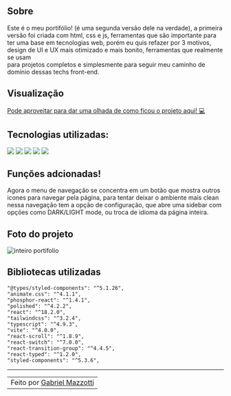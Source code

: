 ## Sobre

Este é o meu portifólio! (é uma segunda versão dele na verdade), a primeira versão foi criada com html, css e js, ferramentas que são importante para<br>
ter uma base em tecnologias web, porém eu quis refazer por 3 motivos, design de UI e UX mais otimizado e mais bonito, ferramentas que realmente se usam<br>
para projetos completos e simplesmente para seguir meu caminho de domínio dessas techs front-end.

## Visualização
<a href="https://portifolio.gabrielmazzotti.com.br/">Pode aproveitar para dar uma olhada de como ficou o projeto aqui! 💻</a>



## Tecnologias utilizadas:

<div>
    <img src="https://img.shields.io/badge/TYPESCRIPT-E34F26?style=for-the-badge&logo=typescript&logoColor=white" />
    <img src="https://img.shields.io/badge/TAILWINDCSS-1572B6?style=for-the-badge&logo=tailwindcss&logoColor=white" />
    <img src="https://img.shields.io/badge/REACT-F7DF1E?style=for-the-badge&logo=reactjs&logoColor=black" /> 
    <img src="https://img.shields.io/badge/VITE-339933?style=for-the-badge&logo=vite&logoColor=black" /> 
    <img src="https://img.shields.io/badge/PHOSPHORICONS-FFF?style=for-the-badge&logo=phosphoricons&logoColor=black" /> 
  
          
          
</div>

## Funções adcionadas! <br>

Agora o menu de navegação se concentra em um botão que mostra outros icones para navegar pela página, para tentar deixar o ambiente mais clean<br>
nessa navegação tem a opção de configuração, que abre uma sidebar com opções como DARK/LIGHT mode, ou troca de idioma da página inteira.

## Foto do projeto

![inteiro portifolio](https://user-images.githubusercontent.com/70278577/216828538-7216355a-c202-4ef9-8836-3a22bdd62fcc.png)


## Bibliotecas utilizadas
    
    "@types/styled-components": "^5.1.26",
    "animate.css": "^4.1.1",
    "phosphor-react": "^1.4.1",
    "polished": "^4.2.2",
    "react": "^18.2.0",
    "tailwindcss": "^3.2.4",
    "typescript": "^4.9.3",
    "vite": "^4.0.0",
    "react-scroll": "^1.8.9",
    "react-switch": "^7.0.0",
    "react-transition-group": "^4.4.5",
    "react-typed": "^1.2.0",
    "styled-components": "^5.3.6",
---

<table>
    <td>
      Feito por <a href="https://github.com/Mazzotti1">Gabriel Mazzotti</a>
    </td>
</table>

